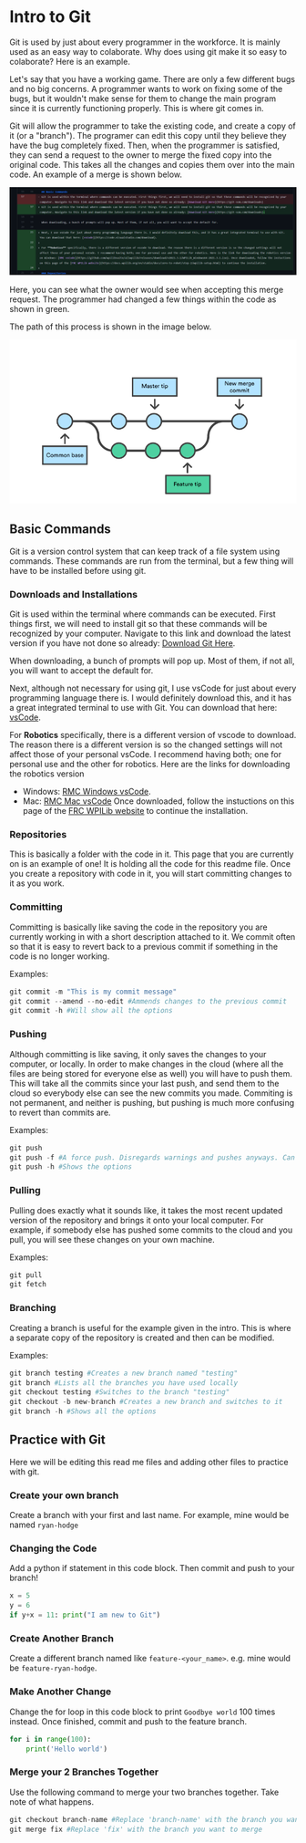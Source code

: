 # Intro to Git
Git is used by just about every programmer in the workforce. It is mainly used as an easy way to colaborate. Why does using git make it so easy to colaborate? Here is an example.

Let's say that you have a working game. There are only a few different bugs and no big concerns. A programmer wants to work on fixing some of the bugs, but it wouldn't make sense for them to change the main program since it is currently functioning properly. This is where git comes in. 

Git will allow the programmer to take the existing code, and create a copy of it (or a "branch"). The programer can edit this copy until they believe they have the bug completely fixed. Then, when the programmer is satisfied, they can send a request to the owner to merge the fixed copy into the original code. This takes all the changes and copies them over into the main code. An example of a merge is shown below. 

![Merge changes](images/merge_changes.png)

Here, you can see what the owner would see when accepting this merge request. The programmer had changed a few things within the code as shown in green.

The path of this process is shown in the image below.

![Branch path](images/branch.png)

## Basic Commands
Git is a version control system that can keep track of a file system using commands. These commands are run from the terminal, but a few thing will have to be installed before using git.

### Downloads and Installations
Git is used within the terminal where commands can be executed. First things first, we will need to install git so that these commands will be recognized by your computer. Navigate to this link and download the latest version if you have not done so already: [Download Git Here](https://git-scm.com/downloads).

When downloading, a bunch of prompts will pop up. Most of them, if not all, you will want to accept the default for.

Next, although not necessary for using git, I use vsCode for just about every programming language there is. I would definitely download this, and it has a great integrated terminal to use with Git. You can download that here: [vsCode](https://code.visualstudio.com/download).

For **Robotics** specifically, there is a different version of vscode to download. The reason there is a different version is so the changed settings will not affect those of your personal vsCode. I recommend having both; one for personal use and the other for robotics. Here are the links for downloading the robotics version 
- Windows: [RMC Windows vsCode](https://github.com/wpilibsuite/allwpilib/releases/download/v2021.3.1/WPILib_Windows64-2021.3.1.iso).
- Mac: [RMC Mac vsCode](https://github.com/wpilibsuite/allwpilib/releases/download/v2021.3.1/WPILib_macOS-2021.3.1.dmg) 
Once downloaded, follow the instuctions on this page of the [FRC WPILib website](https://docs.wpilib.org/en/stable/docs/zero-to-robot/step-2/wpilib-setup.html) to continue the installation.

### Repositories
This is basically a folder with the code in it. This page that you are currently on is an example of one! It is holding all the code for this readme file. Once you create a repository with code in it, you will start committing changes to it as you work.

### Committing
Committing is basically like saving the code in the repository you are currently working in with a short description attached to it. We commit often so that it is easy to revert back to a previous commit if something in the code is no longer working. 

Examples:
```python
git commit -m "This is my commit message"
git commit --amend --no-edit #Ammends changes to the previous commit
git commit -h #Will show all the options
```

### Pushing
Although committing is like saving, it only saves the changes to your computer, or locally. In order to make changes in the cloud (where all the files are being stored for everyone else as well) you will have to push them. This will take all the commits since your last push, and send them to the cloud so everybody else can see the new commits you made. Commiting is not permanent, and neither is pushing, but pushing is much more confusing to revert than commits are.

Examples:
```python
git push
git push -f #A force push. Disregards warnings and pushes anyways. Can be dangerous.
git push -h #Shows the options
```

### Pulling
Pulling does exactly what it sounds like, it takes the most recent updated version of the repository and brings it onto your local computer. For example, if somebody else has pushed some commits to the cloud and you pull, you will see these changes on your own machine.

Examples:
```python
git pull
git fetch
```

### Branching
Creating a branch is useful for the example given in the intro. This is where a separate copy of the repository is created and then can be modified.

Examples:
```python
git branch testing #Creates a new branch named "testing"
git branch #Lists all the branches you have used locally
git checkout testing #Switches to the branch "testing"
git checkout -b new-branch #Creates a new branch and switches to it
git branch -h #Shows all the options
```

## Practice with Git
Here we will be editing this read me files and adding other files to practice with git.

### Create your own branch
Create a branch with your first and last name. For example, mine would be named `ryan-hodge`

### Changing the Code
Add a python if statement in this code block. Then commit and push to your branch!
```python
x = 5
y = 6
if y+x = 11: print("I am new to Git")
```

### Create Another Branch
Create a different branch named like `feature-<your_name>`. e.g. mine would be `feature-ryan-hodge`.

### Make Another Change
Change the for loop in this code block to print `Goodbye world` 100 times instead. Once finished, commit and push to the feature branch.
```python
for i in range(100):
    print('Hello world')
```

### Merge your 2 Branches Together
Use the following command to merge your two branches together. Take note of what happens.
```python
git checkout branch-name #Replace 'branch-name' with the branch you want to keep
git merge fix #Replace 'fix' with the branch you want to merge
```
